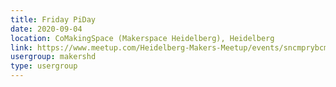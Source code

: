 ```yaml
---
title: Friday PiDay
date: 2020-09-04
location: CoMakingSpace (Makerspace Heidelberg), Heidelberg
link: https://www.meetup.com/Heidelberg-Makers-Meetup/events/sncmprybcmbgb/
usergroup: makershd
type: usergroup
---
```

